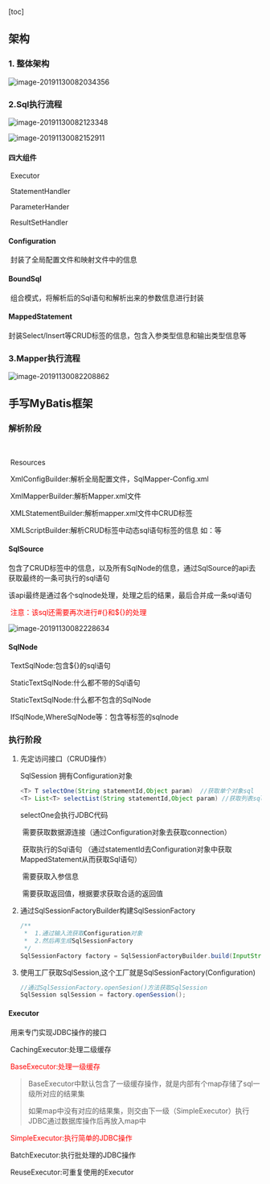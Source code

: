[toc]



## 架构

### 1. 整体架构

![image-20191130082034356](mybatis技术核心.assets/image-20191130082034356.png)

### 2.Sql执行流程

![image-20191130082123348](mybatis技术核心.assets/image-20191130082123348.png)

![image-20191130082152911](mybatis技术核心.assets/image-20191130082152911.png)

#### 四大组件

​	Executor

​	StatementHandler

​	ParameterHander

​	ResultSetHandler

#### Configuration

​	封装了全局配置文件和映射文件中的信息

#### BoundSql

​	组合模式，将解析后的Sql语句和解析出来的参数信息进行封装

#### MappedStatement

​	封装Select/Insert等CRUD标签的信息，包含入参类型信息和输出类型信息等

### 3.Mapper执行流程

![image-20191130082208862](mybatis技术核心.assets/image-20191130082208862.png)

## 手写MyBatis框架

### 解析阶段

​	 

​	Resources

​	XmlConfigBuilder:解析全局配置文件，SqlMapper-Config.xml

​		XmlMapperBuilder:解析Mapper.xml文件

​			XMLStatementBuilder:解析mapper.xml文件中CRUD标签

​				XMLScriptBuilder:解析CRUD标签中动态sql语句标签的信息 如：<if><where>等

#### SqlSource

​	包含了CRUD标签中的信息，以及所有SqlNode的信息，通过SqlSource的api去获取最终的一条可执行的sql语句

​	该api最终是通过各个sqlnode处理，处理之后的结果，最后合并成一条sql语句

​	<font color="red">注意：该sql还需要再次进行#{}和${}的处理</font>

![image-20191130082228634](mybatis技术核心.assets/image-20191130082228634.png)

#### SqlNode

​	TextSqlNode:包含${}的sql语句

​	StaticTextSqlNode:什么都不带的Sql语句

​	StaticTextSqlNode:什么都不包含的SqlNode

​	IfSqlNode,WhereSqlNode等：包含<if><where>等标签的sqlnode

### 执行阶段

1. 先定访问接口（CRUD操作）

   SqlSession 拥有Configuration对象

   ```java
   <T> T selectOne(String statementId,Object param)  //获取单个对象sql
   <T> List<T> selectList(String statementId,Object param) //获取列表sql
   ```

   selectOne会执行JDBC代码

   ​	需要获取数据源连接（通过Configuration对象去获取connection）

   ​	获取执行的Sql语句 （通过statementId去Configuration对象中获取MappedStatement从而获取Sql语句）

   ​	需要获取入参信息

   ​	需要获取返回值，根据要求获取合适的返回值

2. 通过SqlSessionFactoryBuilder构建SqlSessionFactory

   ```java
   /**
   	*  1.通过输入流获取Configuration对象
   	*  2.然后再生成SqlSessionFactory
   	*/
   SqlSessionFactory factory = SqlSessionFactoryBuilder.build(InputStream is);
   ```

   

3. 使用工厂获取SqlSession,这个工厂就是SqlSessionFactory(Configuration)

   ```java
   //通过SqlSessionFactory.openSesion()方法获取SqlSession
   SqlSession sqlSession = factory.openSession();
   ```

#### Executor

​	用来专门实现JDBC操作的接口

​	CachingExecutor:处理二级缓存

​	<font color="red">BaseExecutor:处理一级缓存</font>

> ​		BaseExecutor中默认包含了一级缓存操作，就是内部有个map存储了sql一级所对应的结果集
>
> ​		如果map中没有对应的结果集，则交由下一级（SimpleExecutor）执行JDBC通过数据库操作后再放入map中

​		<font color="red">SimpleExecutor:执行简单的JDBC操作</font>

​		BatchExecutor:执行批处理的JDBC操作

​		ReuseExecutor:可重复使用的Executor


